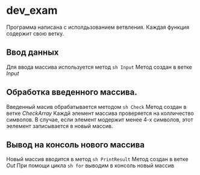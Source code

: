 # dev_exam

Программа написана с исполдьзованием ветвления. Каждая функция содержит свою ветку.

## Ввод данных
Для ввода массива используется метод ``sh Input`` 
Метод создан в ветке *Input*

## Обработка введенного массива.
Введенный масив обрабатывается методом ``sh Check``
Метод создан в ветке *CheckArray*
Каждй элемент массива проверяется на колличество символов. В случае, если элемент модержит менее 4-х символов, этот эелемент записывается в новый массив.

## Вывод на консоль нового массива
Новый массив вводится в метод ``sh PrintResult``
Метод создан в ветке *Out*
При помощи цикла ``sh for``  выводим в консоль новый массив